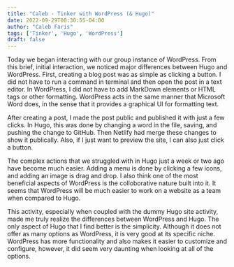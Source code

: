 ```yaml
---
title: "Caleb - Tinker with WordPress (& Hugo)"
date: 2022-09-29T00:30:55-04:00
author: "Caleb Faris"
tags: ['Tinker', 'Hugo', 'WordPress']
draft: false
---
```


Today we began interacting with our group instance of WordPress. From this brief, initial interaction, we noticed major differences between Hugo and WordPress. First, creating a blog post was as simple as clicking a button. I did not have to run a command in terminal and then open the post in a text editor. In WordPress, I did not have to add MarkDown elements or HTML tags or other formatting. WordPress acts in the same manner that Microsoft Word does, in the sense that it provides a graphical UI for formatting text. 

After creating a post, I made the post public and published it with just a few clicks. In Hugo, this was done by changing a word in the file, saving, and pushing the change to GitHub. Then Netlify had merge these changes to show it publically. Also, if I just want to preview the site, I can also just click a button. 

The complex actions that we struggled with in Hugo just a week or two ago have become much easier. Adding a menu is done by clicking a few icons, and adding an image is drag and drop. I also think one of the most beneficial aspects of WordPress is the colloborative nature built into it. It seems that WordPress will be much easier to work on a website as a team when compared to Hugo. 

This activity, especially when coupled with the dummy Hugo site activity, made me truly realize the differences between WordPress and Hugo. The only aspect of Hugo that I find better is the simplicity. Although it does not offer as many options as WordPress, it is very good at its specific niche. WordPress has more functionality and also makes it easier to customize and configure, however, it did seem very daunting when looking at all of the options. 